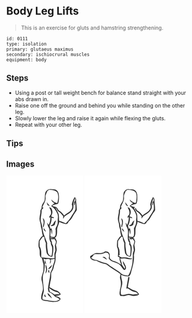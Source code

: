 # Body Leg Lifts
> This is an exercise for gluts and hamstring strengthening.

``` 
id: 0111 
type: isolation 
primary: glutaeus maximus 
secondary: ischiocrural muscles 
equipment: body 
``` 

## Steps

 - Using a post or tall weight bench for balance stand straight with your abs drawn in.
 - Raise one off the ground and behind you while standing on the other leg.
 - Slowly lower the leg and raise it again while flexing the gluts.
 - Repeat with your other leg.

## Tips


## Images

<svg width="154pt" height="275pt" viewBox="0 0 154 275" xmlns="http://www.w3.org/2000/svg">
  <g fill="#FFF">
    <path d="M0 0h154v275H0V0m81.41 30.37c-5.29 3.83-3.83 11.03-4.49 16.66.25 4.06-2.45 7.31-4.45 10.56-1.63 2.62-1.69 5.78-2.03 8.75-.98 1.74-2.34 3.46-2.23 5.58.23 4.5-1.45 8.76-1.66 13.22-.83 5.48 2.45 10.46 2.4 15.88-.03 3.16 1.85 5.92 2.06 9.04.2 3.73 1.07 7.35 2.11 10.92-3.96 2.05-5.68 6.37-8.05 9.88-.29 5.32-1.67 11.09.91 16.05 1.82 5.14-.23 10.96 2.1 16.03 1.03 1.29 2.65 2.09 3.46 3.54.8 3.15 1.2 6.4 2.25 9.49 1.26 3.56.56 7.36.62 11.03.36 7.57-4.95 14.27-3.95 21.9 1.55 6.56 3.39 13.25 2.77 20.05-1.54 5.86-4.3 11.8-3.17 17.98 1.32 3.12 5.27 3.64 8.21 4.19 5.97.18 11.71 2.92 17.72 1.79 4.79.31 10.61-1.2 12.68-5.95-1.87-3.83-6.76-4.61-10.43-5.73 3.64-.87 7.91-.45 10.67-3.44-2.11-3.41-4.93-6.66-9.04-7.53-5-1.08-8.88-4.55-13.5-6.52.7-4.92 1.36-9.86 2.62-14.68 1.19-4.54.48-9.26.8-13.87.98-2.35 2.55-4.39 3.6-6.71 1.77-3.46 1.47-7.52 3.09-11.04 2.5-5.67 2.3-11.96 1.98-18.01.52-2.92 1.32-5.76 2.07-8.61.59-3.8-.45-7.59-1.3-11.27.77-2.46 1.77-4.94 1.67-7.58-.49-2.13-1.87-3.93-2.41-6.06-.57.01-1.73.01-2.3.02 5.94-3.02 5.32-10.39 5.43-16.04-.37-5.97 3.55-10.98 4.24-16.75 4.39 2.17 9.08 3.75 13.92 4.61 1.02-.55 2.04-1.09 3.05-1.64.81-1.78 1.69-3.59 3.28-4.8 4.93-3.81 6.76-10.04 10.46-14.85 1.46-2.82 4.69-4.96 4.35-8.46-.2-6.66-1.2-13.27-1.56-19.93.07-1.86-1.62-3.01-2.6-4.38-2.87 4.53-4.58 9.61-5.78 14.8 1.06 2.41 1.42 5.21.35 7.68-2.26 7.34-10.6 9.45-15.62 14.41-2.67-3.35-5.22-7-9.1-9.08-2.6-1.17-3.33-4.09-5.02-6.13-2.25-3.21-6.83-1.9-9.62-4.43 3.4-2.25 7.47-2.59 11.27-3.71 2.12-4.06 2.02-8.77 2.07-13.23-.08-3.26-.09-6.65-1.6-9.63-1.14-3.58-4.88-5.95-8.55-5.99-4.57-.15-10.1-1.66-13.75 1.99z"/>
    <path d="M85.28 29.21c5.77.1 12.56.47 16.62 5.15 3.31 6.62 2 14.59.05 21.42-4.58-1.2-8.89-3.38-11.7-7.3.16 3.67 3.1 5.96 6.25 7.24-2.29 1.93-4.41 4.05-6.78 5.88 6.22 3.53 10.11 9.8 12.83 16.23.84 2.6 1.02 5.4.57 8.09-.83 4.58.63 9.46-1.48 13.8-1.03 3.38-4.45 6.4-2.77 10.13-.48 4.27 1.06 9.41-1.97 12.99-2.55 1.26-5.66-.08-8.38-.28-.96-4.32.31-8.72.28-13.07.29.2.87.61 1.16.82-.09 2.79.56 5.53 1.45 8.15.35-4.4.9-9.11-1.74-12.98-.53.71-1.07 1.42-1.6 2.14-.1-2.27-.87-4.42-1.51-6.58 2.86-4.86 4.32-10.55 3.97-16.18 1.74.43 3.75 1.6 5.11-.27-1.77-.73-3.59-1.35-5.42-1.91 0-.61.01-1.84.01-2.45 2.8-4.03 2.38-9.45.04-13.58-.83-1.78-2.99-2.04-4.61-2.62 1.83 3.82 4.52 7.57 3.77 12.06.68 3.81-5.71 5.91-2.74 9.42.37-.67 1.12-2 1.49-2.67.24 5.73-.91 11.38-3.19 16.63-1.01-1.59-2.03-3.18-3.22-4.64.42 2.58 1.17 5.09 1.74 7.64 7.27 9.54-1.53 22.82 5.77 32.37-1.19 3.48 2.04 6 2.31 9.3.55 5.61.18 11.31-.93 16.83-3.51 1.12-6.75-2.98-7.38-6.21-.53-5.89-2.07-11.73-1.67-17.68.44-2.75-1.37-5.09-2.15-7.6-1.95-5.82-4.92-11.3-6.05-17.38-.99-6.39-1.9-12.85-4.06-18.96-1.92-7.45 1.62-14.69 1.3-22.15-.27-2.67 2.49-4.04 3.79-6.01l-2.33-.68c1.68-5.18 5.09-9.67 6.13-15.09.84-2.67-.06-5.44.16-8.16.82-3.14 2.49-5.96 3.44-9.06 1.14-.93 2.29-1.86 3.44-2.78m-4.42 24.75c.51 1.99 1.17 3.95 1.73 5.93 1.46.82 2.97 1.55 4.57 2.07-2.07-2.7-4.3-5.25-6.3-8m-7.73 31.76c.31 3.44 2.21 6.74 1.45 10.24-.33 2.9-2.24 6.03-.4 8.79 1.75-6.05 4.93-14.27-1.05-19.03M94.27 96.4c-.96 2.59-3.94 3.24-5.97 4.69 3.05 1.34 6.45.23 8.74-2.03.76-2.99 1.23-6.07 2.54-8.9-2.5 1.38-4.21 3.65-5.31 6.24m-19.53 9.13c-.65 3.4 1.92 5.8 4.35 7.7-.44-3.02-2.62-5.32-4.35-7.7z"/>
    <path d="M134.42 55.88c.34-3.65 2.11-6.94 3.4-10.31.11 2.07.18 4.15.23 6.23-.57.31-1.72.93-2.3 1.24-.18 2.62-.35 5.24-.37 7.87 2.29-1.82 1.75-4.91 2.34-7.43.64 4.95.83 10.01.52 14.97-2.33 5.57-6.12 10.34-9.11 15.55-2.64 4.52-6.33 8.24-9.87 12.04-4.64-1.2-8.59-4.34-13.49-4.63-.35-1.9-.66-3.81-.38-5.74-.28-3.22.04-6.62-1.42-9.6-1.74-3.81-3.78-7.47-5.64-11.22 2.42 1.41 3.26 4 4.29 6.43 1.93 1.74 4.41 2.79 6.2 4.71 1.74 1.93 3.33 3.99 5.11 5.88-.19 1.69-.3 3.39-.33 5.1 1.2-1.33 1.95-2.95 2.69-4.56 5.69-4.19 12.74-7.03 16.37-13.49 2.68-3.88.86-8.71 1.76-13.04zM72.52 123.6c.89-1.59 2.53-.32 3.57.35.09 4.17 1.35 8.15 3.15 11.88-.58 6.12.28 12.27 1.26 18.3.23 2.59 2.31 4.38 3.68 6.43 2.58.97 5.1 3.24 7.96 1.73 1.44-6.34 2.41-12.87 1.82-19.38-.28-2.29-1.53-4.26-2.66-6.21.46-3.27-1.55-5.94-2.51-8.89 2.6-.01 5.2.4 7.78-.15.85 1.5 1.76 2.96 2.51 4.5.67 2.87-1.16 5.44-1.83 8.11-.01 3.3.82 6.53.89 9.82-.37 2.31-1.46 4.44-1.85 6.75-.13 2.9.19 5.79.2 8.69-5.18 1.52-10.38-.43-15.6-.4-3.44-.31-6.87-.8-10.33-.89-.21-.49-.64-1.47-.85-1.95.33-6.84.56-14.04-3.07-20.14.16-3.65-.32-7.32.21-10.94 1.86-2.55 3.92-4.97 5.67-7.61z"/>
    <path d="M87.97 124.56c2.47.23 4.94.44 7.38.82-2.33.2-4.67.31-7 .52-.09-.34-.28-1.01-.38-1.34zM74.48 166.51c.92.43 1.84.85 2.77 1.29 3.25-.05 6.81-1.55 9.83.3 2.24 2.5-.08 5.87.15 8.75 2.3-2.2 2.31-5.54 1.44-8.39 2.64-.41 5.26-.96 7.9-1.39.49 6.38-3.6 11.67-4.15 17.85-.83 4.26-4.2 7.62-4.38 12.03-.79 10.16-3.77 19.98-4.74 30.11.27 2.12.97 4.15 1.45 6.23 5.71 1.22 9.3 5.93 13.27 9.7 3.38.89 6.33 2.62 8.95 4.92-2.75 1.66-5.58 3.77-8.98 3.48-5.5.31-10.91-.73-16.28-1.79-3.1-.3-6.22-.68-9.16-1.78-1.41-6.83 3.2-13.03 2.5-19.83-.52-8.03-2.41-15.95-2.01-24.03-.18-5.56 2.95-10.53 3.24-16.05.18-3.54 1.17-7.08.44-10.61.32-.66.65-1.31.98-1.96.53.78 1.58 2.32 2.1 3.1-.55-2.93-1.52-5.75-2.2-8.65l-.43.05c-.72 1.95.09 4.26-.9 6.2-.59-3.18-1.29-6.34-1.79-9.53m5.09 21.4c-.05 2.93-.85 5.77-1.32 8.64 4.64-4.83 3.81-12.6.54-17.96-.94 3.15.64 6.19.78 9.32m4.32-.18c4.18-.89 7.13-4.73 7.48-8.89-2.35 3.08-6.1 5.16-7.48 8.89m.07 2.24c-.01.78-.01 2.35-.02 3.13.82.7 1.64 1.41 2.47 2.1-.33-2.02-.73-4.03-1.09-6.04-.34.2-1.02.6-1.36.81m-1.23 45.24c-.24 3.37 1.7 5.82 4.61 7.19 1.01 1.35 2.24 2.54 3.63 3.51-1.4-4.46-4.83-7.71-8.24-10.7m-6.87 5.73c.61 1.8 2.42 2.14 4.08 2.34-1.48-1.78-2.52-3.8-2.7-6.14-.52 1.24-1.11 2.47-1.38 3.8z"/>
    <path d="M85.34 225.26c5.03 3.61 10.29 7.48 16.61 8.29 2.3.43 3.57 2.5 4.74 4.31-3.5-.19-7.02-.33-10.47.46-2.97-2.2-6.11-4.18-9.44-5.78-.43-2.44-.95-4.86-1.44-7.28z"/>
  </g>
  <g fill="#333">
    <path d="M81.41 30.37c3.65-3.65 9.18-2.14 13.75-1.99 3.67.04 7.41 2.41 8.55 5.99 1.51 2.98 1.52 6.37 1.6 9.63-.05 4.46.05 9.17-2.07 13.23-3.8 1.12-7.87 1.46-11.27 3.71 2.79 2.53 7.37 1.22 9.62 4.43 1.69 2.04 2.42 4.96 5.02 6.13 3.88 2.08 6.43 5.73 9.1 9.08 5.02-4.96 13.36-7.07 15.62-14.41 1.07-2.47.71-5.27-.35-7.68 1.2-5.19 2.91-10.27 5.78-14.8.98 1.37 2.67 2.52 2.6 4.38.36 6.66 1.36 13.27 1.56 19.93.34 3.5-2.89 5.64-4.35 8.46-3.7 4.81-5.53 11.04-10.46 14.85-1.59 1.21-2.47 3.02-3.28 4.8-1.01.55-2.03 1.09-3.05 1.64-4.84-.86-9.53-2.44-13.92-4.61-.69 5.77-4.61 10.78-4.24 16.75-.11 5.65.51 13.02-5.43 16.04.57-.01 1.73-.01 2.3-.02.54 2.13 1.92 3.93 2.41 6.06.1 2.64-.9 5.12-1.67 7.58.85 3.68 1.89 7.47 1.3 11.27-.75 2.85-1.55 5.69-2.07 8.61.32 6.05.52 12.34-1.98 18.01-1.62 3.52-1.32 7.58-3.09 11.04-1.05 2.32-2.62 4.36-3.6 6.71-.32 4.61.39 9.33-.8 13.87-1.26 4.82-1.92 9.76-2.62 14.68 4.62 1.97 8.5 5.44 13.5 6.52 4.11.87 6.93 4.12 9.04 7.53-2.76 2.99-7.03 2.57-10.67 3.44 3.67 1.12 8.56 1.9 10.43 5.73-2.07 4.75-7.89 6.26-12.68 5.95-6.01 1.13-11.75-1.61-17.72-1.79-2.94-.55-6.89-1.07-8.21-4.19-1.13-6.18 1.63-12.12 3.17-17.98.62-6.8-1.22-13.49-2.77-20.05-1-7.63 4.31-14.33 3.95-21.9-.06-3.67.64-7.47-.62-11.03-1.05-3.09-1.45-6.34-2.25-9.49-.81-1.45-2.43-2.25-3.46-3.54-2.33-5.07-.28-10.89-2.1-16.03-2.58-4.96-1.2-10.73-.91-16.05 2.37-3.51 4.09-7.83 8.05-9.88-1.04-3.57-1.91-7.19-2.11-10.92-.21-3.12-2.09-5.88-2.06-9.04.05-5.42-3.23-10.4-2.4-15.88.21-4.46 1.89-8.72 1.66-13.22-.11-2.12 1.25-3.84 2.23-5.58.34-2.97.4-6.13 2.03-8.75 2-3.25 4.7-6.5 4.45-10.56.66-5.63-.8-12.83 4.49-16.66m3.87-1.16c-1.15.92-2.3 1.85-3.44 2.78-.95 3.1-2.62 5.92-3.44 9.06-.22 2.72.68 5.49-.16 8.16-1.04 5.42-4.45 9.91-6.13 15.09l2.33.68c-1.3 1.97-4.06 3.34-3.79 6.01.32 7.46-3.22 14.7-1.3 22.15 2.16 6.11 3.07 12.57 4.06 18.96 1.13 6.08 4.1 11.56 6.05 17.38.78 2.51 2.59 4.85 2.15 7.6-.4 5.95 1.14 11.79 1.67 17.68.63 3.23 3.87 7.33 7.38 6.21 1.11-5.52 1.48-11.22.93-16.83-.27-3.3-3.5-5.82-2.31-9.3-7.3-9.55 1.5-22.83-5.77-32.37-.57-2.55-1.32-5.06-1.74-7.64 1.19 1.46 2.21 3.05 3.22 4.64 2.28-5.25 3.43-10.9 3.19-16.63-.37.67-1.12 2-1.49 2.67-2.97-3.51 3.42-5.61 2.74-9.42.75-4.49-1.94-8.24-3.77-12.06 1.62.58 3.78.84 4.61 2.62 2.34 4.13 2.76 9.55-.04 13.58 0 .61-.01 1.84-.01 2.45 1.83.56 3.65 1.18 5.42 1.91-1.36 1.87-3.37.7-5.11.27.35 5.63-1.11 11.32-3.97 16.18.64 2.16 1.41 4.31 1.51 6.58.53-.72 1.07-1.43 1.6-2.14 2.64 3.87 2.09 8.58 1.74 12.98-.89-2.62-1.54-5.36-1.45-8.15-.29-.21-.87-.62-1.16-.82.03 4.35-1.24 8.75-.28 13.07 2.72.2 5.83 1.54 8.38.28 3.03-3.58 1.49-8.72 1.97-12.99-1.68-3.73 1.74-6.75 2.77-10.13 2.11-4.34.65-9.22 1.48-13.8.45-2.69.27-5.49-.57-8.09-2.72-6.43-6.61-12.7-12.83-16.23 2.37-1.83 4.49-3.95 6.78-5.88-3.15-1.28-6.09-3.57-6.25-7.24 2.81 3.92 7.12 6.1 11.7 7.3 1.95-6.83 3.26-14.8-.05-21.42-4.06-4.68-10.85-5.05-16.62-5.15m49.14 26.67c-.9 4.33.92 9.16-1.76 13.04-3.63 6.46-10.68 9.3-16.37 13.49-.74 1.61-1.49 3.23-2.69 4.56.03-1.71.14-3.41.33-5.1-1.78-1.89-3.37-3.95-5.11-5.88-1.79-1.92-4.27-2.97-6.2-4.71-1.03-2.43-1.87-5.02-4.29-6.43 1.86 3.75 3.9 7.41 5.64 11.22 1.46 2.98 1.14 6.38 1.42 9.6-.28 1.93.03 3.84.38 5.74 4.9.29 8.85 3.43 13.49 4.63 3.54-3.8 7.23-7.52 9.87-12.04 2.99-5.21 6.78-9.98 9.11-15.55.31-4.96.12-10.02-.52-14.97-.59 2.52-.05 5.61-2.34 7.43.02-2.63.19-5.25.37-7.87.58-.31 1.73-.93 2.3-1.24-.05-2.08-.12-4.16-.23-6.23-1.29 3.37-3.06 6.66-3.4 10.31m-61.9 67.72c-1.75 2.64-3.81 5.06-5.67 7.61-.53 3.62-.05 7.29-.21 10.94 3.63 6.1 3.4 13.3 3.07 20.14.21.48.64 1.46.85 1.95 3.46.09 6.89.58 10.33.89 5.22-.03 10.42 1.92 15.6.4-.01-2.9-.33-5.79-.2-8.69.39-2.31 1.48-4.44 1.85-6.75-.07-3.29-.9-6.52-.89-9.82.67-2.67 2.5-5.24 1.83-8.11-.75-1.54-1.66-3-2.51-4.5-2.58.55-5.18.14-7.78.15.96 2.95 2.97 5.62 2.51 8.89 1.13 1.95 2.38 3.92 2.66 6.21.59 6.51-.38 13.04-1.82 19.38-2.86 1.51-5.38-.76-7.96-1.73-1.37-2.05-3.45-3.84-3.68-6.43-.98-6.03-1.84-12.18-1.26-18.3-1.8-3.73-3.06-7.71-3.15-11.88-1.04-.67-2.68-1.94-3.57-.35m15.45.96c.1.33.29 1 .38 1.34 2.33-.21 4.67-.32 7-.52-2.44-.38-4.91-.59-7.38-.82m-13.49 41.95c.5 3.19 1.2 6.35 1.79 9.53.99-1.94.18-4.25.9-6.2l.43-.05c.68 2.9 1.65 5.72 2.2 8.65-.52-.78-1.57-2.32-2.1-3.1-.33.65-.66 1.3-.98 1.96.73 3.53-.26 7.07-.44 10.61-.29 5.52-3.42 10.49-3.24 16.05-.4 8.08 1.49 16 2.01 24.03.7 6.8-3.91 13-2.5 19.83 2.94 1.1 6.06 1.48 9.16 1.78 5.37 1.06 10.78 2.1 16.28 1.79 3.4.29 6.23-1.82 8.98-3.48-2.62-2.3-5.57-4.03-8.95-4.92-3.97-3.77-7.56-8.48-13.27-9.7-.48-2.08-1.18-4.11-1.45-6.23.97-10.13 3.95-19.95 4.74-30.11.18-4.41 3.55-7.77 4.38-12.03.55-6.18 4.64-11.47 4.15-17.85-2.64.43-5.26.98-7.9 1.39.87 2.85.86 6.19-1.44 8.39-.23-2.88 2.09-6.25-.15-8.75-3.02-1.85-6.58-.35-9.83-.3-.93-.44-1.85-.86-2.77-1.29m10.86 58.75c.49 2.42 1.01 4.84 1.44 7.28 3.33 1.6 6.47 3.58 9.44 5.78 3.45-.79 6.97-.65 10.47-.46-1.17-1.81-2.44-3.88-4.74-4.31-6.32-.81-11.58-4.68-16.61-8.29z"/>
    <path d="M80.86 53.96c2 2.75 4.23 5.3 6.3 8-1.6-.52-3.11-1.25-4.57-2.07-.56-1.98-1.22-3.94-1.73-5.93zM73.13 85.72c5.98 4.76 2.8 12.98 1.05 19.03-1.84-2.76.07-5.89.4-8.79.76-3.5-1.14-6.8-1.45-10.24zM94.27 96.4c1.1-2.59 2.81-4.86 5.31-6.24-1.31 2.83-1.78 5.91-2.54 8.9-2.29 2.26-5.69 3.37-8.74 2.03 2.03-1.45 5.01-2.1 5.97-4.69zM74.74 105.53c1.73 2.38 3.91 4.68 4.35 7.7-2.43-1.9-5-4.3-4.35-7.7zM79.57 187.91c-.14-3.13-1.72-6.17-.78-9.32 3.27 5.36 4.1 13.13-.54 17.96.47-2.87 1.27-5.71 1.32-8.64zM83.89 187.73c1.38-3.73 5.13-5.81 7.48-8.89-.35 4.16-3.3 8-7.48 8.89zM83.96 189.97c.34-.21 1.02-.61 1.36-.81.36 2.01.76 4.02 1.09 6.04-.83-.69-1.65-1.4-2.47-2.1.01-.78.01-2.35.02-3.13zM82.73 235.21c3.41 2.99 6.84 6.24 8.24 10.7-1.39-.97-2.62-2.16-3.63-3.51-2.91-1.37-4.85-3.82-4.61-7.19zM75.86 240.94c.27-1.33.86-2.56 1.38-3.8.18 2.34 1.22 4.36 2.7 6.14-1.66-.2-3.47-.54-4.08-2.34z"/>
  </g>
</svg>

<svg width="154pt" height="275pt" viewBox="0 0 154 275" xmlns="http://www.w3.org/2000/svg">
  <g fill="#FFF">
    <path d="M0 0h154v275H0V0m77.82 35.78c-.75 4.65-.56 9.4-1.15 14.07-.75 3.18-3.07 5.65-4.58 8.48-1.28 2.48-1.3 5.35-1.63 8.06-.97 1.7-2.35 3.39-2.2 5.48.32 4.53-1.52 8.79-1.69 13.28-.84 5.49 2.5 10.45 2.39 15.88.03 3.42 2.12 6.39 2.21 9.81.12 3.5 1.06 6.87 1.99 10.23-4.05 1.91-5.61 6.37-8.09 9.79-.34 4.31-.92 8.77-.24 13.04 3.16 5.84 1.74 12.59 1.64 18.92.94.69 3.54.46 3.26 2.23-.46 4.86 1.93 9.17 3.22 13.71-.78-.45-1.48-1.05-2.22-1.54-3.8-2.18-7.5-4.65-11.81-5.74-3.52-.57-6.51-2.72-8.58-5.56-.35-3.54.69-7.49-1.6-10.58-1.78-2.84-5.44-3.23-8.48-2.91-1.98 2.29-5.04 2.39-7.73 3.25-4.73.13-10.09-1.46-14.22 1.58-2.45 1.59-5.24 2.72-7.35 4.79-.65 6.53 7.07 8.85 12.29 8.56 5.46 3.37 11.58 5.54 17.87 6.7 2.14.31 3.77 1.84 5.44 3.07 7.93 6.41 17.22 10.92 25.21 17.22-.45 2.72-1.44 5.47-1.08 8.24 2.51 7.08 2.36 15.17-.04 22.25-.11 4.36-2.32 9.35.9 13.08 3.11-.08 6.29.55 9.34-.27 2.7-.66 5.36-1.76 8.19-1.52 3.38.14 6.44 2.4 9.89 1.71 3.47-.45 7.37-.53 9.88-3.35-1.27-1.88-2.61-3.73-4.3-5.26-3.32-2.43-7.7-2.58-11.14-4.8-2.24-1.54-4.64-2.79-7.08-3.97.53-6.87 2.94-13.49 3.24-20.35-.59.03-1.78.07-2.37.1-1.1 7.62-2.78 15.14-3.92 22.77 1.09-.03 2.19-.04 3.28-.08 4.49 2.96 9.01 6.46 14.52 7.15 2.66.25 4.5 2.33 5.54 4.64-3.29-.32-6.62-.49-9.86.31-3.16-.59-6.35-1.57-9.59-1.28-3.35.83-6.7 1.73-10.15 2.03-1.59.1-3.49.12-4.6-1.23-.35-4.17-.54-8.49.76-12.52 1.2-4.21 2.62-8.56 1.76-12.99-.84-4.44-2.3-8.81-1.9-13.4 4.86 2.44 10.3 3.34 15.7 3.03 1.66-1.83 3.17-3.83 3.68-6.31 2.98-11.8 7.31-23.67 6-36.04.52-2.69 1.1-5.35 1.9-7.97 1.09-4.07-.55-8.16-.96-12.19.59-2.74 1.91-5.46 1.37-8.33-.8-1.67-2.17-3.16-2.01-5.15l-2.63-.04c1.54-1.27 3.71-2.15 4.19-4.3 2.01-5.09.75-10.63 1.63-15.91.99-4.3 3.52-8.14 3.86-12.6 4.43 2.24 9.18 3.82 14.07 4.66 1.02-.56 2.03-1.11 3.05-1.67 1.08-4.25 5.61-5.88 7.55-9.59 2.66-4.59 5.3-9.22 8.51-13.46.91-1.18 1.99-2.41 1.88-4.01.06-6.97-1.17-13.87-1.48-20.83.18-1.89-1.64-3-2.58-4.37-2.75 4.41-4.67 9.3-5.58 14.42.43 2.58 1.37 5.33.2 7.86-2.16 7.47-10.67 9.5-15.63 14.6-2.73-3.35-5.24-7.09-9.19-9.14-2.6-1.1-3.49-3.9-4.65-6.23-.43.58-.85 1.15-1.28 1.72.92 2.12 1.61 4.65 3.92 5.71 3.9 2.14 6.6 5.76 9.25 9.22-.07 1.64-.1 3.28-.1 4.92 1.68-3.02 3.61-5.84 6.77-7.45 5.06-2.56 9.81-6.21 12.55-11.26 1.8-2.99 1.09-6.62.9-9.92.55-4.42 2.07-8.6 3.73-12.71.23 2.12.37 4.25.51 6.37-.59.26-1.78.78-2.37 1.04-.18 2.61-.36 5.22-.45 7.83 2.4-1.69 1.72-4.86 2.42-7.34.68 4.84.69 9.77.59 14.64-2.12 5.68-6.04 10.43-9.02 15.66-2.63 4.68-6.46 8.47-10.1 12.35-4.67-1.2-8.65-4.41-13.6-4.65-.69-4.44.03-9-.96-13.39-1.57-4.32-3.89-8.31-6.1-12.32.8-.56 1.58-1.15 2.37-1.73-3.06-.82-6.34-1.09-8.96-3.06 3.38-2.25 7.44-2.63 11.24-3.71 2.2-4.38 2.06-9.41 2.05-14.19 0-4.13-.76-8.62-3.53-11.82-3.63-3.69-9.11-2.78-13.78-3.16-4.64-.31-8.95 3.41-10.15 7.74z"/>
    <path d="M85.26 29.19c5.8.07 12.61.48 16.7 5.18 2.91 5.41 1.82 11.75 1.16 17.58-.07 1.43-.76 2.69-1.49 3.89-4.38-1.4-8.58-3.42-11.37-7.2.26 3.72 3.35 5.93 6.56 7.15-2.54 1.66-4.6 3.93-7.05 5.72 3.34 1.73 5.54 4.86 8.18 7.43 2.65 4.94 6.34 10.01 5.34 15.95-.79 3.62-.21 7.31-.52 10.96-.55 3.73-2.61 6.98-4.19 10.33.06 4.64.7 9.36-.15 13.97-.24 1.42-1.19 2.76-2.56 3.28-2.52-.07-5.01-.49-7.51-.76-.17-4.51-.66-9.48 1.53-13.59-.05 3.14.44 6.28 1.53 9.23.34-4.29.65-8.74-1.45-12.67-.63.62-1.26 1.25-1.89 1.87-.21-2.23-.95-4.35-1.57-6.48 2.94-4.9 4.36-10.69 3.97-16.39 1.49.53 3.01.96 4.54 1.4.05-2.7-2.96-2.57-4.79-3.33-.01-.64-.02-1.91-.02-2.54 2.82-3.99 2.35-9.35.06-13.47-.8-1.75-2.87-2.1-4.52-2.55 2.11 4.02 4.62 8.15 3.64 12.91.06 3.32-6.11 5.53-2.34 8.42l.5-2.17c.2.02.59.07.78.09 0 5.58-1.1 11.07-3.36 16.17-.96-1.57-1.9-3.16-3.01-4.63.26 2.57 1.01 5.06 1.6 7.57 7.35 9.54-1.78 23.1 6.01 32.47l-.76 2.85c1.24 1.92 2.73 3.87 2.8 6.27.51 5.64.21 11.36-.92 16.9-1.84 1.21-3.56-.79-5.07-1.65-3.35-3.57-2.55-8.76-3.49-13.19-.75-3.65-.66-7.37-.52-11.07-3.15-9.3-8.27-18.13-8.95-28.11-.12-1.14-.39-2.24-.8-3.31-.65-3.1-.72-6.34-2.15-9.23-2.79-8.08 1.45-16.17.94-24.36 0-2.39 5.51-4.29 1.62-6.16 1.58-5.08 4.98-9.44 5.93-14.75.86-2.64-.04-5.38.15-8.07.81-3.15 2.51-5.98 3.43-9.09 1.15-.95 2.33-1.88 3.48-2.82M81 54.02c.51 3.47 1.87 7.7 6.09 7.8-2.13-2.53-4.21-5.09-6.09-7.8m-7.79 31.82c.34 3.67 2.37 7.23 1.25 10.96-.27 2.52-2.24 5.49-.12 7.69 1.5-5.99 4.71-13.96-1.13-18.65m21.07 10.62c-.87 2.53-3.73 3.11-5.74 4.39 2.84 1.93 6.4.19 8.58-1.93.57-2.95 1.01-5.93 2.53-8.58-2.67 1.15-4.28 3.53-5.37 6.12m-15 16.62c-.87-2.67-2.59-4.93-4.18-7.2-1.39 3.24 1.91 5.53 4.18 7.2z"/>
    <path d="M66.81 131.18c2.23-2.9 4.47-5.8 6.65-8.74.71.37 2.13 1.1 2.84 1.47-.36 4.2 1.28 8.15 2.99 11.89-.47 6.13.2 12.28 1.24 18.32.19 2.6 2.33 4.36 3.67 6.42 2.16.73 4.19 2.22 6.51 2.25 2.36-1.3 2.15-4.39 2.6-6.69.7-6.43 2.18-13.81-2.06-19.39.33-4.36-2.58-8-3.31-12.2 2.52.14 5.03.45 7.46 1.12-1.8-.01-3.61-.07-5.41-.15-.15.54-.47 1.62-.63 2.16 2.34.34 4.71.66 7.01-.1.98 1.53 1.95 3.07 3.02 4.55-.06 2.84-1.18 5.46-2.1 8.1-.03 3.32.8 6.56.94 9.86-.39 2.7-2.03 5.14-1.93 7.91.29 5.74-.58 11.43-.78 17.16-1.56 8.75-3.54 17.89-8.45 25.38-4.67-.53-9.83-.88-13.68-3.87-5.82-5.35-12.96-8.93-19.35-13.54-4.74-2.53-8.34-7.45-14-7.99-5.61-1.13-10.82-3.57-16.15-5.54-4-.52-7.87-1.71-10.98-4.38 1.8-2.14 4.36-3.81 5-6.71.38.09 1.15.29 1.53.39l.08-1.36c7.31.01 15.34 1.07 21.88-2.96 2.34.25 5.27.37 6.48 2.78 1.75 2.56 1.09 5.71.25 8.46 3.17 7.08 11.63 7.45 17.77 10.41 6.11 2.4 8.35 9.09 12.98 13.27 1.32-.68 3.28-1.08 3.5-2.85.95-3.12-.69-6.13-2.19-8.75-1.26-2.12-1.9-4.71-4.05-6.15.45 2.24.92 4.52 1.79 6.65 1.34 2.63 4.05 5.3 2.05 8.49-1.9-2.68-3.59-5.5-5.56-8.13-.21-4.4-2.31-8.33-3.5-12.49 4 .79 8.08-.81 12.01.54 3.67 1.09 7.5 1.34 11.3.88.04-.54.13-1.62.17-2.15-1.77 1.45-3.86.45-5.73.05-4.19-1.07-8.5-2.03-12.83-1.22-3.4.45-5.88-2.21-8.42-3.98.67-.24 2.01-.72 2.68-.95-.8-3.52.12-7.19-.91-10.65-.57-2.32-1.55-4.49-2.6-6.62.19-3.64-.32-7.33.22-10.95m-31.33 32.58c3.18 1.36 6.16 3.05 8.93 5.13-1.34-3.52-4.88-7.45-8.93-5.13z"/>
  </g>
  <g fill="#333">
    <path d="M77.82 35.78c1.2-4.33 5.51-8.05 10.15-7.74 4.67.38 10.15-.53 13.78 3.16 2.77 3.2 3.53 7.69 3.53 11.82.01 4.78.15 9.81-2.05 14.19-3.8 1.08-7.86 1.46-11.24 3.71 2.62 1.97 5.9 2.24 8.96 3.06-.79.58-1.57 1.17-2.37 1.73 2.21 4.01 4.53 8 6.1 12.32.99 4.39.27 8.95.96 13.39 4.95.24 8.93 3.45 13.6 4.65 3.64-3.88 7.47-7.67 10.1-12.35 2.98-5.23 6.9-9.98 9.02-15.66.1-4.87.09-9.8-.59-14.64-.7 2.48-.02 5.65-2.42 7.34.09-2.61.27-5.22.45-7.83.59-.26 1.78-.78 2.37-1.04-.14-2.12-.28-4.25-.51-6.37-1.66 4.11-3.18 8.29-3.73 12.71.19 3.3.9 6.93-.9 9.92-2.74 5.05-7.49 8.7-12.55 11.26-3.16 1.61-5.09 4.43-6.77 7.45 0-1.64.03-3.28.1-4.92-2.65-3.46-5.35-7.08-9.25-9.22-2.31-1.06-3-3.59-3.92-5.71.43-.57.85-1.14 1.28-1.72 1.16 2.33 2.05 5.13 4.65 6.23 3.95 2.05 6.46 5.79 9.19 9.14 4.96-5.1 13.47-7.13 15.63-14.6 1.17-2.53.23-5.28-.2-7.86.91-5.12 2.83-10.01 5.58-14.42.94 1.37 2.76 2.48 2.58 4.37.31 6.96 1.54 13.86 1.48 20.83.11 1.6-.97 2.83-1.88 4.01-3.21 4.24-5.85 8.87-8.51 13.46-1.94 3.71-6.47 5.34-7.55 9.59-1.02.56-2.03 1.11-3.05 1.67-4.89-.84-9.64-2.42-14.07-4.66-.34 4.46-2.87 8.3-3.86 12.6-.88 5.28.38 10.82-1.63 15.91-.48 2.15-2.65 3.03-4.19 4.3l2.63.04c-.16 1.99 1.21 3.48 2.01 5.15.54 2.87-.78 5.59-1.37 8.33.41 4.03 2.05 8.12.96 12.19-.8 2.62-1.38 5.28-1.9 7.97 1.31 12.37-3.02 24.24-6 36.04-.51 2.48-2.02 4.48-3.68 6.31-5.4.31-10.84-.59-15.7-3.03-.4 4.59 1.06 8.96 1.9 13.4.86 4.43-.56 8.78-1.76 12.99-1.3 4.03-1.11 8.35-.76 12.52 1.11 1.35 3.01 1.33 4.6 1.23 3.45-.3 6.8-1.2 10.15-2.03 3.24-.29 6.43.69 9.59 1.28 3.24-.8 6.57-.63 9.86-.31-1.04-2.31-2.88-4.39-5.54-4.64-5.51-.69-10.03-4.19-14.52-7.15-1.09.04-2.19.05-3.28.08 1.14-7.63 2.82-15.15 3.92-22.77.59-.03 1.78-.07 2.37-.1-.3 6.86-2.71 13.48-3.24 20.35 2.44 1.18 4.84 2.43 7.08 3.97 3.44 2.22 7.82 2.37 11.14 4.8 1.69 1.53 3.03 3.38 4.3 5.26-2.51 2.82-6.41 2.9-9.88 3.35-3.45.69-6.51-1.57-9.89-1.71-2.83-.24-5.49.86-8.19 1.52-3.05.82-6.23.19-9.34.27-3.22-3.73-1.01-8.72-.9-13.08 2.4-7.08 2.55-15.17.04-22.25-.36-2.77.63-5.52 1.08-8.24-7.99-6.3-17.28-10.81-25.21-17.22-1.67-1.23-3.3-2.76-5.44-3.07-6.29-1.16-12.41-3.33-17.87-6.7-5.22.29-12.94-2.03-12.29-8.56 2.11-2.07 4.9-3.2 7.35-4.79 4.13-3.04 9.49-1.45 14.22-1.58 2.69-.86 5.75-.96 7.73-3.25 3.04-.32 6.7.07 8.48 2.91 2.29 3.09 1.25 7.04 1.6 10.58 2.07 2.84 5.06 4.99 8.58 5.56 4.31 1.09 8.01 3.56 11.81 5.74.74.49 1.44 1.09 2.22 1.54-1.29-4.54-3.68-8.85-3.22-13.71.28-1.77-2.32-1.54-3.26-2.23.1-6.33 1.52-13.08-1.64-18.92-.68-4.27-.1-8.73.24-13.04 2.48-3.42 4.04-7.88 8.09-9.79-.93-3.36-1.87-6.73-1.99-10.23-.09-3.42-2.18-6.39-2.21-9.81.11-5.43-3.23-10.39-2.39-15.88.17-4.49 2.01-8.75 1.69-13.28-.15-2.09 1.23-3.78 2.2-5.48.33-2.71.35-5.58 1.63-8.06 1.51-2.83 3.83-5.3 4.58-8.48.59-4.67.4-9.42 1.15-14.07m7.44-6.59c-1.15.94-2.33 1.87-3.48 2.82-.92 3.11-2.62 5.94-3.43 9.09-.19 2.69.71 5.43-.15 8.07-.95 5.31-4.35 9.67-5.93 14.75 3.89 1.87-1.62 3.77-1.62 6.16.51 8.19-3.73 16.28-.94 24.36 1.43 2.89 1.5 6.13 2.15 9.23.41 1.07.68 2.17.8 3.31.68 9.98 5.8 18.81 8.95 28.11-.14 3.7-.23 7.42.52 11.07.94 4.43.14 9.62 3.49 13.19 1.51.86 3.23 2.86 5.07 1.65 1.13-5.54 1.43-11.26.92-16.9-.07-2.4-1.56-4.35-2.8-6.27l.76-2.85c-7.79-9.37 1.34-22.93-6.01-32.47-.59-2.51-1.34-5-1.6-7.57 1.11 1.47 2.05 3.06 3.01 4.63 2.26-5.1 3.36-10.59 3.36-16.17-.19-.02-.58-.07-.78-.09l-.5 2.17c-3.77-2.89 2.4-5.1 2.34-8.42.98-4.76-1.53-8.89-3.64-12.91 1.65.45 3.72.8 4.52 2.55 2.29 4.12 2.76 9.48-.06 13.47 0 .63.01 1.9.02 2.54 1.83.76 4.84.63 4.79 3.33-1.53-.44-3.05-.87-4.54-1.4.39 5.7-1.03 11.49-3.97 16.39.62 2.13 1.36 4.25 1.57 6.48.63-.62 1.26-1.25 1.89-1.87 2.1 3.93 1.79 8.38 1.45 12.67-1.09-2.95-1.58-6.09-1.53-9.23-2.19 4.11-1.7 9.08-1.53 13.59 2.5.27 4.99.69 7.51.76 1.37-.52 2.32-1.86 2.56-3.28.85-4.61.21-9.33.15-13.97 1.58-3.35 3.64-6.6 4.19-10.33.31-3.65-.27-7.34.52-10.96 1-5.94-2.69-11.01-5.34-15.95-2.64-2.57-4.84-5.7-8.18-7.43 2.45-1.79 4.51-4.06 7.05-5.72-3.21-1.22-6.3-3.43-6.56-7.15 2.79 3.78 6.99 5.8 11.37 7.2.73-1.2 1.42-2.46 1.49-3.89.66-5.83 1.75-12.17-1.16-17.58-4.09-4.7-10.9-5.11-16.7-5.18M66.81 131.18c-.54 3.62-.03 7.31-.22 10.95 1.05 2.13 2.03 4.3 2.6 6.62 1.03 3.46.11 7.13.91 10.65-.67.23-2.01.71-2.68.95 2.54 1.77 5.02 4.43 8.42 3.98 4.33-.81 8.64.15 12.83 1.22 1.87.4 3.96 1.4 5.73-.05-.04.53-.13 1.61-.17 2.15-3.8.46-7.63.21-11.3-.88-3.93-1.35-8.01.25-12.01-.54 1.19 4.16 3.29 8.09 3.5 12.49 1.97 2.63 3.66 5.45 5.56 8.13 2-3.19-.71-5.86-2.05-8.49-.87-2.13-1.34-4.41-1.79-6.65 2.15 1.44 2.79 4.03 4.05 6.15 1.5 2.62 3.14 5.63 2.19 8.75-.22 1.77-2.18 2.17-3.5 2.85-4.63-4.18-6.87-10.87-12.98-13.27-6.14-2.96-14.6-3.33-17.77-10.41.84-2.75 1.5-5.9-.25-8.46-1.21-2.41-4.14-2.53-6.48-2.78-6.54 4.03-14.57 2.97-21.88 2.96l-.08 1.36c-.38-.1-1.15-.3-1.53-.39-.64 2.9-3.2 4.57-5 6.71 3.11 2.67 6.98 3.86 10.98 4.38 5.33 1.97 10.54 4.41 16.15 5.54 5.66.54 9.26 5.46 14 7.99 6.39 4.61 13.53 8.19 19.35 13.54 3.85 2.99 9.01 3.34 13.68 3.87 4.91-7.49 6.89-16.63 8.45-25.38.2-5.73 1.07-11.42.78-17.16-.1-2.77 1.54-5.21 1.93-7.91-.14-3.3-.97-6.54-.94-9.86.92-2.64 2.04-5.26 2.1-8.1-1.07-1.48-2.04-3.02-3.02-4.55-2.3.76-4.67.44-7.01.1.16-.54.48-1.62.63-2.16 1.8.08 3.61.14 5.41.15-2.43-.67-4.94-.98-7.46-1.12.73 4.2 3.64 7.84 3.31 12.2 4.24 5.58 2.76 12.96 2.06 19.39-.45 2.3-.24 5.39-2.6 6.69-2.32-.03-4.35-1.52-6.51-2.25-1.34-2.06-3.48-3.82-3.67-6.42-1.04-6.04-1.71-12.19-1.24-18.32-1.71-3.74-3.35-7.69-2.99-11.89-.71-.37-2.13-1.1-2.84-1.47-2.18 2.94-4.42 5.84-6.65 8.74z"/>
    <path d="M81 54.02c1.88 2.71 3.96 5.27 6.09 7.8-4.22-.1-5.58-4.33-6.09-7.8zM73.21 85.84c5.84 4.69 2.63 12.66 1.13 18.65-2.12-2.2-.15-5.17.12-7.69 1.12-3.73-.91-7.29-1.25-10.96zM94.28 96.46c1.09-2.59 2.7-4.97 5.37-6.12-1.52 2.65-1.96 5.63-2.53 8.58-2.18 2.12-5.74 3.86-8.58 1.93 2.01-1.28 4.87-1.86 5.74-4.39zM79.28 113.08c-2.27-1.67-5.57-3.96-4.18-7.2 1.59 2.27 3.31 4.53 4.18 7.2zM35.48 163.76c4.05-2.32 7.59 1.61 8.93 5.13-2.77-2.08-5.75-3.77-8.93-5.13z"/>
  </g>
</svg>
